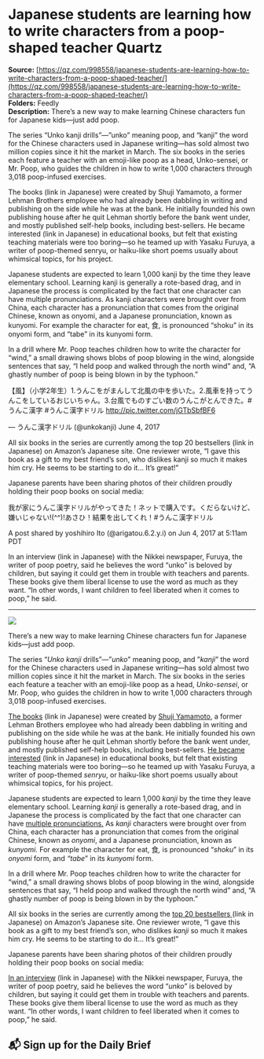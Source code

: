 # Japanese students are learning how to write characters from a poop-shaped teacher Quartz

**Source:** [https://qz.com/998558/japanese-students-are-learning-how-to-write-characters-from-a-poop-shaped-teacher/](https://qz.com/998558/japanese-students-are-learning-how-to-write-characters-from-a-poop-shaped-teacher/)  
**Folders:** Feedly  
**Description:** There’s a new way to make learning Chinese characters fun for Japanese kids—just add poop.

The series “Unko kanji drills”—”unko” meaning poop, and “kanji” the word for the Chinese characters used in Japanese writing—has sold almost two million copies since it hit the market in March. The six books in the series each feature a teacher with an emoji-like poop as a head, Unko-sensei, or Mr. Poop, who guides the children in how to write 1,000 characters through 3,018 poop-infused exercises.

The books (link in Japanese) were created by Shuji Yamamoto, a former Lehman Brothers employee who had already been dabbling in writing and publishing on the side while he was at the bank. He initially founded his own publishing house after he quit Lehman shortly before the bank went under, and mostly published self-help books, including best-sellers. He became interested (link in Japanese) in educational books, but felt that existing teaching materials were too boring—so he teamed up with Yasaku Furuya, a writer of poop-themed senryu, or haiku-like short poems usually about whimsical topics, for his project.

Japanese students are expected to learn 1,000 kanji by the time they leave elementary school. Learning kanji is generally a rote-based drag, and in Japanese the process is complicated by the fact that one character can have multiple pronunciations. As kanji characters were brought over from China, each character has a pronunciation that comes from the original Chinese, known as onyomi, and a Japanese pronunciation, known as kunyomi. For example the character for eat, 食, is pronounced “shoku” in its onyomi form, and “tabe” in its kunyomi form.

In a drill where Mr. Poop teaches children how to write the character for “wind,” a small drawing shows blobs of poop blowing in the wind, alongside sentences that say, “I held poop and walked through the north wind” and, “A ghastly number of poop is being blown in by the typhoon.”

【風】（小学2年生）1.うんこをがまんして北風の中を歩いた。2.風車を持ってうんこをしているおじいちゃん。3.台風でものすごい数のうんこがとんできた。#うんこ漢字 #うんこ漢字ドリル http://pic.twitter.com/jGTbSbfBF6

— うんこ漢字ドリル (@unkokanji) June 4, 2017

All six books in the series are currently among the top 20 bestsellers (link in Japanese) on Amazon’s Japanese site. One reviewer wrote, “I gave this book as a gift to my best friend’s son, who dislikes kanji so much it makes him cry. He seems to be starting to do it… It’s great!”

Japanese parents have been sharing photos of their children proudly holding their poop books on social media:

 我が家にうんこ漢字ドリルがやってきた！ネットで購入です。くだらないけど、嫌いじゃない!(^^)!あさひ！結果を出してくれ！#うんこ漢字ドリル

A post shared by yoshihiro Ito (@arigatou.6.2.y.i) on Jun 4, 2017 at 5:11am PDT

In an interview (link in Japanese) with the Nikkei newspaper, Furuya, the writer of poop poetry, said he believes the word “unko” is beloved by children, but saying it could get them in trouble with teachers and parents. These books give them liberal license to use the word as much as they want. “In other words, I want children to feel liberated when it comes to poop,” he said.

---

<div><div><div><picture><img src="https://qz.com/cdn-cgi/image/width=1024%2Cquality=85%2Cformat=auto/https://assets.qz.com/media/3a21c2573808415142affc5124b4fdf4.jpg"></picture></div><p>There’s a new way to make learning Chinese characters fun for Japanese kids—just add poop.</p></div><div><p>The series “<em>Unko kanji </em>drills”—”<em>unko</em>” meaning poop, and ”<em>kanji</em>” the word for the Chinese characters used in Japanese writing—has sold almost two million copies since it hit the market in March. The six books in the series each feature a teacher with an emoji-like poop as a head, <em>Unko-sensei</em>, or Mr. Poop, who guides the children in how to write 1,000 characters through 3,018 poop-infused exercises.</p></div><div><p><a href="https://unkokanji.com/">The books</a> (link in Japanese) were created by <a href="https://mainichi.jp/english/articles/20170526/p2a/00m/0na/003000c">Shuji Yamamoto</a>, a former Lehman Brothers employee who had already been dabbling in writing and publishing on the side while he was at the bank. He initially founded his own publishing house after he quit Lehman shortly before the bank went under, and mostly published self-help books, including best-sellers. <a href="http://www.yomiuri.co.jp/fukayomi/ichiran/20170523-OYT8T50023.html?page_no=2">He became interested</a> (link in Japanese) in educational books, but felt that existing teaching materials were too boring—so he teamed up with Yasaku Furuya, a writer of poop-themed <em>senryu</em>, or haiku-like short poems usually about whimsical topics, for his project.</p></div><div><p>Japanese students are expected to learn 1,000 <em>kanji </em>by the time they leave elementary school. Learning <em>kanji</em> is generally a rote-based drag, and in Japanese the process is complicated by the fact that one character can have <a href="https://www.tofugu.com/japanese/onyomi-kunyomi-kanji/">multiple pronunciations.</a> As <em>kanji</em> characters were brought over from China, each character has a pronunciation that comes from the original Chinese, known as <em>onyomi</em>, and a Japanese pronunciation, known as <em>kunyomi. </em>For example the character for eat, 食<em>, </em>is pronounced “<em>shoku</em>” in its <em>onyomi</em> form, and <em>“tabe</em>” in its <em>kunyomi</em> form.</p></div><div><p>In a drill where Mr. Poop teaches children how to write the character for “wind,” a small drawing shows blobs of poop blowing in the wind, alongside sentences that say, “I held poop and walked through the north wind” and, “A ghastly number of poop is being blown in by the typhoon.”</p></div><div><p>All six books in the series are currently among the <a href="https://www.amazon.co.jp/gp/bestsellers/books">top 20 bestsellers </a>(link in Japanese) on Amazon’s Japanese site. One reviewer wrote, “I gave this book as a gift to my best friend’s son, who dislikes <em>kanji</em> so much it makes him cry. He seems to be starting to do it… It’s great!”</p></div><div><p>Japanese parents have been sharing photos of their children proudly holding their poop books on social media:</p></div><div><p><a href="http://style.nikkei.com/article/DGXMZO17158190R00C17A6000000?channel=DF260120166491&amp;style=1&amp;n_cid=DSTPCS020&amp;page=3">In an interview</a> (link in Japanese) with the Nikkei newspaper, Furuya, the writer of poop poetry, said he believes the word “<em>unko</em>” is beloved by children, but saying it could get them in trouble with teachers and parents. These books give them liberal license to use the word as much as they want. “In other words, I want children to feel liberated when it comes to poop,” he said.</p></div><div><h2>📬 Sign up for the Daily Brief</h2></div></div>
